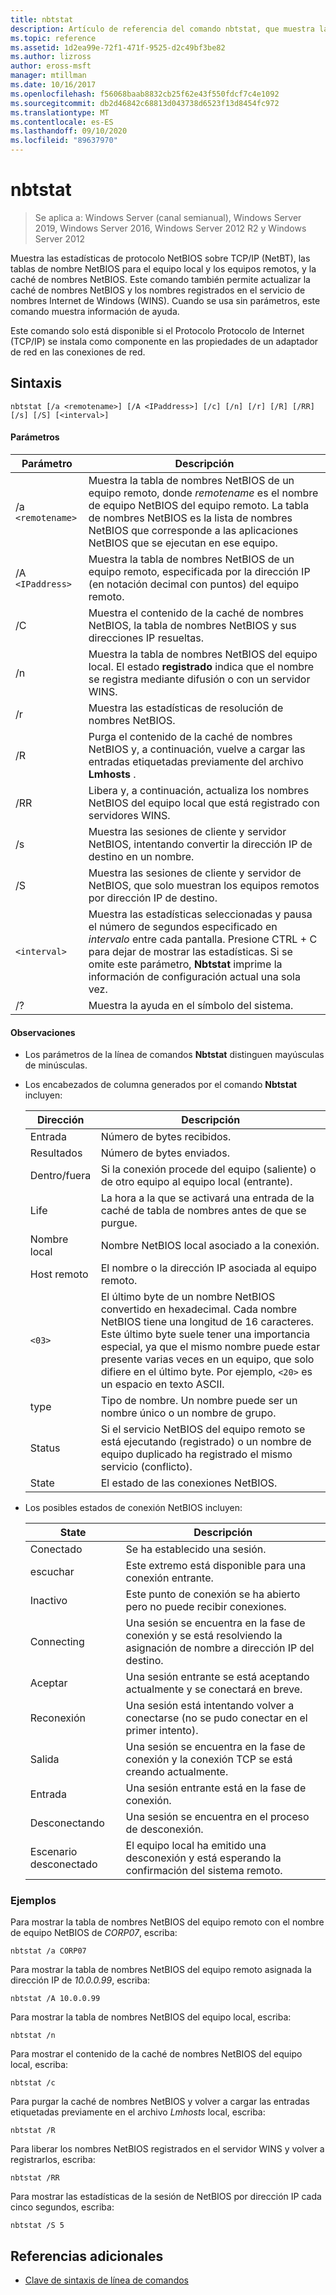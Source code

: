 ```yaml
---
title: nbtstat
description: Artículo de referencia del comando nbtstat, que muestra las estadísticas de protocolo de NetBIOS a través de TCP/IP (NetBT), las tablas de nombre NetBIOS para el equipo local y los equipos remotos, y la caché de nombres NetBIOS.
ms.topic: reference
ms.assetid: 1d2ea99e-72f1-471f-9525-d2c49bf3be82
ms.author: lizross
author: eross-msft
manager: mtillman
ms.date: 10/16/2017
ms.openlocfilehash: f56068baab8832cb25f62e43f550fdcf7c4e1092
ms.sourcegitcommit: db2d46842c68813d043738d6523f13d8454fc972
ms.translationtype: MT
ms.contentlocale: es-ES
ms.lasthandoff: 09/10/2020
ms.locfileid: "89637970"
---
```

# <a name="nbtstat"></a>nbtstat

> Se aplica a: Windows Server (canal semianual), Windows Server 2019, Windows Server 2016, Windows Server 2012 R2 y Windows Server 2012

Muestra las estadísticas de protocolo NetBIOS sobre TCP/IP (NetBT), las tablas de nombre NetBIOS para el equipo local y los equipos remotos, y la caché de nombres NetBIOS. Este comando también permite actualizar la caché de nombres NetBIOS y los nombres registrados en el servicio de nombres Internet de Windows (WINS). Cuando se usa sin parámetros, este comando muestra información de ayuda.

Este comando solo está disponible si el Protocolo Protocolo de Internet (TCP/IP) se instala como componente en las propiedades de un adaptador de red en las conexiones de red.

## <a name="syntax"></a>Sintaxis

```
nbtstat [/a <remotename>] [/A <IPaddress>] [/c] [/n] [/r] [/R] [/RR] [/s] [/S] [<interval>]
```

#### <a name="parameters"></a>Parámetros

| Parámetro | Descripción |
| --------- | ----------- |
| /a `<remotename>` | Muestra la tabla de nombres NetBIOS de un equipo remoto, donde *remotename* es el nombre de equipo NetBIOS del equipo remoto. La tabla de nombres NetBIOS es la lista de nombres NetBIOS que corresponde a las aplicaciones NetBIOS que se ejecutan en ese equipo. |
| /A `<IPaddress>` | Muestra la tabla de nombres NetBIOS de un equipo remoto, especificada por la dirección IP (en notación decimal con puntos) del equipo remoto. |
| /C | Muestra el contenido de la caché de nombres NetBIOS, la tabla de nombres NetBIOS y sus direcciones IP resueltas. |
| /n | Muestra la tabla de nombres NetBIOS del equipo local. El estado **registrado** indica que el nombre se registra mediante difusión o con un servidor WINS. |
| /r | Muestra las estadísticas de resolución de nombres NetBIOS. |
| /R | Purga el contenido de la caché de nombres NetBIOS y, a continuación, vuelve a cargar las entradas etiquetadas previamente del archivo **Lmhosts** . |
| /RR | Libera y, a continuación, actualiza los nombres NetBIOS del equipo local que está registrado con servidores WINS. |
| /s | Muestra las sesiones de cliente y servidor NetBIOS, intentando convertir la dirección IP de destino en un nombre. |
| /S | Muestra las sesiones de cliente y servidor de NetBIOS, que solo muestran los equipos remotos por dirección IP de destino. |
| `<interval>` | Muestra las estadísticas seleccionadas y pausa el número de segundos especificado en *intervalo* entre cada pantalla. Presione CTRL + C para dejar de mostrar las estadísticas. Si se omite este parámetro, **Nbtstat** imprime la información de configuración actual una sola vez. |
| /? | Muestra la ayuda en el símbolo del sistema. |

#### <a name="remarks"></a>Observaciones

- Los parámetros de la línea de comandos **Nbtstat** distinguen mayúsculas de minúsculas.

- Los encabezados de columna generados por el comando **Nbtstat** incluyen:

    | Dirección | Descripción |
    | ------- | ----------- |
    | Entrada | Número de bytes recibidos. |
    | Resultados | Número de bytes enviados. |
    | Dentro/fuera | Si la conexión procede del equipo (saliente) o de otro equipo al equipo local (entrante). |
    | Life | La hora a la que se activará una entrada de la caché de tabla de nombres antes de que se purgue. |
    | Nombre local | Nombre NetBIOS local asociado a la conexión. |
    | Host remoto | El nombre o la dirección IP asociada al equipo remoto. |
    | `<03>` | El último byte de un nombre NetBIOS convertido en hexadecimal. Cada nombre NetBIOS tiene una longitud de 16 caracteres. Este último byte suele tener una importancia especial, ya que el mismo nombre puede estar presente varias veces en un equipo, que solo difiere en el último byte. Por ejemplo, `<20>` es un espacio en texto ASCII. |
    | type | Tipo de nombre. Un nombre puede ser un nombre único o un nombre de grupo. |
    | Status | Si el servicio NetBIOS del equipo remoto se está ejecutando (registrado) o un nombre de equipo duplicado ha registrado el mismo servicio (conflicto). |
    | State | El estado de las conexiones NetBIOS. |

- Los posibles estados de conexión NetBIOS incluyen:

    | State | Descripción |
    | ------- | ----------- |
    | Conectado | Se ha establecido una sesión. |
    | escuchar | Este extremo está disponible para una conexión entrante. |
    | Inactivo | Este punto de conexión se ha abierto pero no puede recibir conexiones. |
    | Connecting | Una sesión se encuentra en la fase de conexión y se está resolviendo la asignación de nombre a dirección IP del destino. |
    | Aceptar | Una sesión entrante se está aceptando actualmente y se conectará en breve. |
    | Reconexión | Una sesión está intentando volver a conectarse (no se pudo conectar en el primer intento). |
    | Salida | Una sesión se encuentra en la fase de conexión y la conexión TCP se está creando actualmente. |
    | Entrada | Una sesión entrante está en la fase de conexión. |
    | Desconectando | Una sesión se encuentra en el proceso de desconexión. |
    | Escenario desconectado | El equipo local ha emitido una desconexión y está esperando la confirmación del sistema remoto. |

### <a name="examples"></a>Ejemplos

Para mostrar la tabla de nombres NetBIOS del equipo remoto con el nombre de equipo NetBIOS de *CORP07*, escriba:

```
nbtstat /a CORP07
```

Para mostrar la tabla de nombres NetBIOS del equipo remoto asignada la dirección IP de *10.0.0.99*, escriba:

```
nbtstat /A 10.0.0.99
```

Para mostrar la tabla de nombres NetBIOS del equipo local, escriba:

```
nbtstat /n
```

Para mostrar el contenido de la caché de nombres NetBIOS del equipo local, escriba:

```
nbtstat /c
```

Para purgar la caché de nombres NetBIOS y volver a cargar las entradas etiquetadas previamente en el archivo *Lmhosts* local, escriba:

```
nbtstat /R
```

Para liberar los nombres NetBIOS registrados en el servidor WINS y volver a registrarlos, escriba:

```
nbtstat /RR
```

Para mostrar las estadísticas de la sesión de NetBIOS por dirección IP cada cinco segundos, escriba:

```
nbtstat /S 5
```

## <a name="additional-references"></a>Referencias adicionales

- [Clave de sintaxis de línea de comandos](command-line-syntax-key.md)
